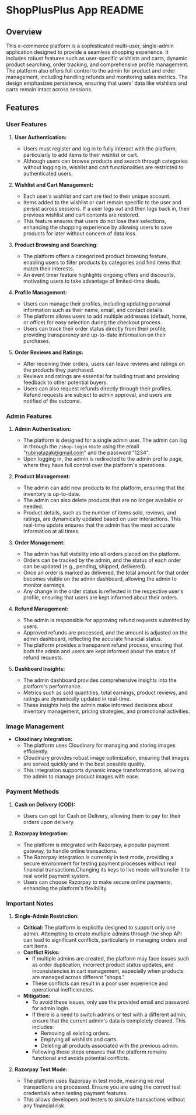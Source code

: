 # ShopPlusPlus App README

## Overview

This e-commerce platform is a sophisticated multi-user, single-admin application designed to provide a seamless shopping experience. It includes robust features such as user-specific wishlists and carts, dynamic product searching, order tracking, and comprehensive profile management. The platform also offers full control to the admin for product and order management, including handling refunds and monitoring sales metrics. The design emphasizes persistence, ensuring that users' data like wishlists and carts remain intact across sessions.

## Features

### User Features

1. **User Authentication:**
   - Users must register and log in to fully interact with the platform, particularly to add items to their wishlist or cart.
   - Although users can browse products and search through categories without logging in, wishlist and cart functionalities are restricted to authenticated users.

2. **Wishlist and Cart Management:**
   - Each user's wishlist and cart are tied to their unique account.
   - Items added to the wishlist or cart remain specific to the user and persist across sessions. If a user logs out and then logs back in, their previous wishlist and cart contents are restored.
   - This feature ensures that users do not lose their selections, enhancing the shopping experience by allowing users to save products for later without concern of data loss.

3. **Product Browsing and Searching:**
   - The platform offers a categorized product browsing feature, enabling users to filter products by categories and find items that match their interests.
   - An event timer feature highlights ongoing offers and discounts, motivating users to take advantage of limited-time deals.

4. **Profile Management:**
   - Users can manage their profiles, including updating personal information such as their name, email, and contact details.
   - The platform allows users to add multiple addresses (default, home, or office) for easy selection during the checkout process.
   - Users can track their order status directly from their profile, providing transparency and up-to-date information on their purchases.

5. **Order Reviews and Ratings:**
   - After receiving their orders, users can leave reviews and ratings on the products they purchased.
   - Reviews and ratings are essential for building trust and providing feedback to other potential buyers.
   - Users can also request refunds directly through their profiles. Refund requests are subject to admin approval, and users are notified of the outcome.

### Admin Features

1. **Admin Authentication:**
   - The platform is designed for a single admin user. The admin can log in through the `/shop-login` route using the email "rubinatazak@gmail.com" and the password "1234".
   - Upon logging in, the admin is redirected to the admin profile page, where they have full control over the platform's operations.

2. **Product Management:**
   - The admin can add new products to the platform, ensuring that the inventory is up-to-date.
   - The admin can also delete products that are no longer available or needed.
   - Product details, such as the number of items sold, reviews, and ratings, are dynamically updated based on user interactions. This real-time update ensures that the admin has the most accurate information at all times.

3. **Order Management:**
   - The admin has full visibility into all orders placed on the platform.
   - Orders can be tracked by the admin, and the status of each order can be updated (e.g., pending, shipped, delivered).
   - Once an order is marked as delivered, the total amount for that order becomes visible on the admin dashboard, allowing the admin to monitor earnings.
   - Any change in the order status is reflected in the respective user's profile, ensuring that users are kept informed about their orders.

4. **Refund Management:**
   - The admin is responsible for approving refund requests submitted by users.
   - Approved refunds are processed, and the amount is adjusted on the admin dashboard, reflecting the accurate financial status.
   - The platform provides a transparent refund process, ensuring that both the admin and users are kept informed about the status of refund requests.

5. **Dashboard Insights:**
   - The admin dashboard provides comprehensive insights into the platform's performance.
   - Metrics such as sold quantities, total earnings, product reviews, and ratings are dynamically updated in real-time.
   - These insights help the admin make informed decisions about inventory management, pricing strategies, and promotional activities.

### Image Management

- **Cloudinary Integration:**
  - The platform uses Cloudinary for managing and storing images efficiently.
  - Cloudinary provides robust image optimization, ensuring that images are served quickly and in the best possible quality.
  - This integration supports dynamic image transformations, allowing the admin to manage product images with ease.
  
### Payment Methods

1. **Cash on Delivery (COD):**
   - Users can opt for Cash on Delivery, allowing them to pay for their orders upon delivery.
  

1. **Razorpay Integration:**
   - The platform is integrated with Razorpay, a popular payment gateway, to handle online transactions.
   - The Razorpay integration is currently in test mode, providing a secure environment for testing payment processes without real financial transactions.Changing its keys to live mode will transfer it to real world payment system.
   - Users can choose Razorpay to make secure online payments, enhancing the platform's flexibility.

### Important Notes

1. **Single-Admin Restriction:**
   - **Critical:** The platform is explicitly designed to support only one admin. Attempting to create multiple admins through the shop API can lead to significant conflicts, particularly in managing orders and cart items.
   - **Conflict Risks:**
     - If multiple admins are created, the platform may face issues such as order duplication, incorrect product status updates, and inconsistencies in cart management, especially when products are managed across different "shops."
     - These conflicts can result in a poor user experience and operational inefficiencies.
   - **Mitigation:**
     - To avoid these issues, only use the provided email and password for admin login.
     - If there is a need to switch admins or test with a different admin, ensure that the current admin's data is completely cleared. This includes:
       - Removing all existing orders.
       - Emptying all wishlists and carts.
       - Deleting all products associated with the previous admin.
     - Following these steps ensures that the platform remains functional and avoids potential conflicts.

2. **Razorpay Test Mode:**
   - The platform uses Razorpay in test mode, meaning no real transactions are processed. Ensure you are using the correct test credentials when testing payment features.
   - This allows developers and testers to simulate transactions without any financial risk.

